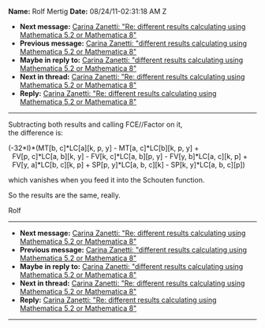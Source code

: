 **Name:** Rolf Mertig
**Date:** 08/24/11-02:31:18 AM Z

  - **Next message:** [Carina Zanetti: "Re: different results
    calculating using Mathematica 5.2 or Mathematica 8"](0662.html)
  - **Previous message:** [Carina Zanetti: "different results
    calculating using Mathematica 5.2 or Mathematica 8"](0660.html)
  - **Maybe in reply to:** [Carina Zanetti: "different results
    calculating using Mathematica 5.2 or Mathematica 8"](0660.html)
  - **Next in thread:** [Carina Zanetti: "Re: different results
    calculating using Mathematica 5.2 or Mathematica 8"](0662.html)
  - **Reply:** [Carina Zanetti: "Re: different results calculating using
    Mathematica 5.2 or Mathematica 8"](0662.html)

-----

Subtracting both results and calling FCE//Factor on it,  
the difference is:  

(-32\*I)\*(MT[b, c]\*LC[a][k, p, y] - MT[a,
c]\*LC[b][k, p, y] +  
  FV[p, c]\*LC[a, b][k, y] - FV[k,
c]\*LC[a, b][p, y] - FV[y, b]\*LC[a,
c][k, p] +  
  FV[y, a]\*LC[b, c][k, p] + SP[p,
y]\*LC[a, b, c][k] - SP[k, y]\*LC[a, b,
c][p])  

which vanishes when you feed it into the Schouten function.  

So the results are the same, really.  

Rolf  

-----

  - **Next message:** [Carina Zanetti: "Re: different results
    calculating using Mathematica 5.2 or Mathematica 8"](0662.html)
  - **Previous message:** [Carina Zanetti: "different results
    calculating using Mathematica 5.2 or Mathematica 8"](0660.html)
  - **Maybe in reply to:** [Carina Zanetti: "different results
    calculating using Mathematica 5.2 or Mathematica 8"](0660.html)
  - **Next in thread:** [Carina Zanetti: "Re: different results
    calculating using Mathematica 5.2 or Mathematica 8"](0662.html)
  - **Reply:** [Carina Zanetti: "Re: different results calculating using
    Mathematica 5.2 or Mathematica 8"](0662.html)

-----


